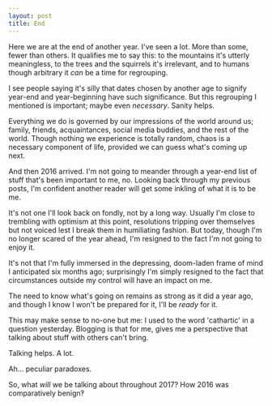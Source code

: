 ```yaml
---
layout: post
title: End
---
```


Here we are at the end of another year.  I've seen a lot.  More than some, fewer than others.  It qualifies me to say this: to the mountains it's utterly meaningless, to the trees and the squirrels it's irrelevant, and to humans though arbitrary it *can* be a time for regrouping.

I see people saying it's silly that dates chosen by another age to signify year-end and year-beginning have such significance.  But this regrouping I mentioned is important; maybe even *necessary*.  Sanity helps.

Everything we do is governed by our impressions of the world around us; family, friends, acquaintances, social media buddies, and the rest of the world.  Though nothing we experience is totally random, chaos is a necessary component of life, provided we can guess what's coming up next.

And then 2016 arrived.  I'm not going to meander through a year-end list of stuff that's been important to me, no.  Looking back through my previous posts, I'm confident another reader will get some inkling of what it is to be me.

It's not one I'll look back on fondly, not by a long way.  Usually I'm close to trembling with optimism at this point, resolutions tripping over themselves but not voiced lest I break them in humiliating fashion.  But today, though I'm no longer scared of the year ahead, I'm resigned to the fact I'm not going to enjoy it.

It's not that I'm fully immersed in the depressing, doom-laden frame of mind I anticipated six months ago; surprisingly I'm simply resigned to the fact that circumstances outside my control will have an impact on me.

The need to know what's going on remains as strong as it did a year ago, and though I know I won't be prepared for it, I'll be *ready* for it. 

This may make sense to no-one but me:  I used to the word 'cathartic' in a question yesterday.  Blogging is that for me, gives me a perspective that talking about stuff with others can't bring.

Talking helps.  A lot.

Ah… peculiar paradoxes.

So, what *will* we be talking about throughout 2017?  How 2016 was comparatively benign‽
